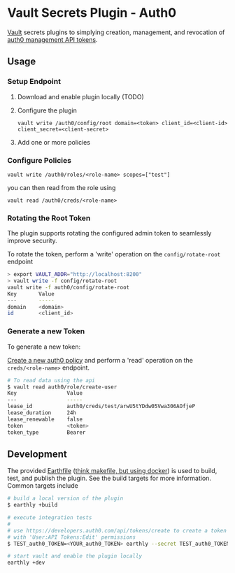 # Vault Secrets Plugin - Auth0

[Vault][vault] secrets plugins to simplying creation, management, and
revocation of [auth0 management API tokens][auth0-management-api-tokens].

## Usage

### Setup Endpoint

1. Download and enable plugin locally (TODO)

2. Configure the plugin

   ```
   vault write /auth0/config/root domain=<token> client_id=<client-id> client_secret=<client-secret>
   ```

3. Add one or more policies

### Configure Policies

```
vault write /auth0/roles/<role-name> scopes=["test"]
```

you can then read from the role using

```
vault read /auth0/creds/<role-name>
```

### Rotating the Root Token

The plugin supports rotating the configured admin token to seamlessly improve
security.

To rotate the token, perform a 'write' operation on the
`config/rotate-root` endpoint

```bash
> export VAULT_ADDR="http://localhost:8200"
> vault write -f config/rotate-root
vault write -f auth0/config/rotate-root
Key       Value
---       -----
domain    <domain>
id        <client_id>
```

### Generate a new Token

To generate a new token:

[Create a new auth0 policy](#configure-policies) and perform a 'read' operation on the `creds/<role-name>` endpoint.

```bash
# To read data using the api
$ vault read auth0/role/create-user
Key                Value
---                -----
lease_id           auth0/creds/test/arwU5tYDdw05Vwa306AOfjeP
lease_duration     24h
lease_renewable    false
token              <token>
token_type         Bearer
```

## Development

The provided [Earthfile] ([think makefile, but using
docker](https://earthly.dev)) is used to build, test, and publish the plugin.
See the build targets for more information. Common targets include

```bash
# build a local version of the plugin
$ earthly +build

# execute integration tests
#
# use https://developers.auth0.com/api/tokens/create to create a token
# with 'User:API Tokens:Edit' permissions
$ TEST_auth0_TOKEN=<YOUR_auth0_TOKEN> earthly --secret TEST_auth0_TOKEN +test

# start vault and enable the plugin locally
earthly +dev
```

[vault]: https://www.vaultproject.io/
[auth0-management-api-tokens]: https://auth0.com/docs/security/tokens/access-tokens/management-api-access-tokens
[earthfile]: ./Earthfile
